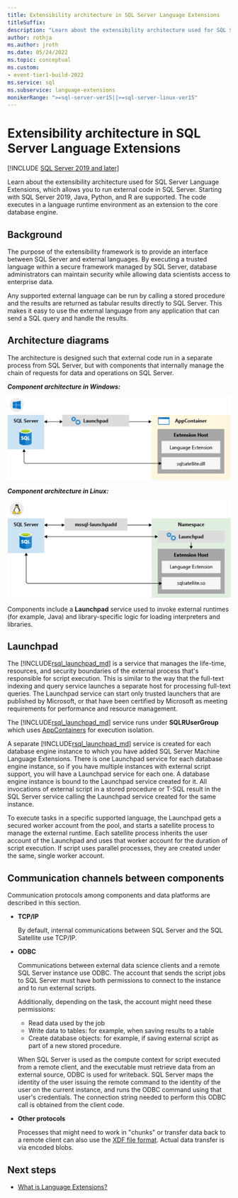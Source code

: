 ```yaml
---
title: Extensibility architecture in SQL Server Language Extensions
titleSuffix:
description: "Learn about the extensibility architecture used for SQL Server Language Extensions, which allows you to run external code in SQL Server. Starting in SQL Server 2019, Java, Python and R are supported. The code executes in a language runtime environment as an extension to the core database engine."
author: rothja
ms.author: jroth 
ms.date: 05/24/2022
ms.topic: conceptual
ms.custom:
- event-tier1-build-2022
ms.service: sql
ms.subservice: language-extensions
monikerRange: ">=sql-server-ver15||>=sql-server-linux-ver15"
---
```


# Extensibility architecture in SQL Server Language Extensions

[!INCLUDE [SQL Server 2019 and later](../../includes/applies-to-version/sqlserver2019.md)]

Learn about the extensibility architecture used for SQL Server Language Extensions, which allows you to run external code in SQL Server. Starting with SQL Server 2019, Java, Python, and R are supported. The code executes in a language runtime environment as an extension to the core database engine.

## Background

The purpose of the extensibility framework is to provide an interface between SQL Server and external languages. By executing a trusted language within a secure framework managed by SQL Server, database administrators can maintain security while allowing data scientists access to enterprise data.

<!-- We need to get a diagram like the one below.
The following diagram visually describes opportunities and benefits of the extensible architecture.

  ![Goals of integration with SQL Server](../media/ml-service-value-add.png "Machine Learning Services Value Add")
-->

Any supported external language can be run by calling a stored procedure and the results are returned as tabular results directly to SQL Server. This makes it easy to use the external language from any application that can send a SQL query and handle the results.

## Architecture diagrams

The architecture is designed such that external code run in a separate process from SQL Server, but with components that internally manage the chain of requests for data and operations on SQL Server. 
  
  ***Component architecture in Windows:***

  ![Component architecture on Windows](../media/generic-architecture-windows.png "Component architecture on Windows")
  
  ***Component architecture in Linux:***
  
  ![Component architecture on Linux](../media/generic-architecture-linux.png "Component architecture on WindowsLinux")
  
Components include a **Launchpad** service used to invoke external runtimes (for example, Java) and library-specific logic for loading interpreters and libraries.

<a name="launchpad"></a>

## Launchpad

The [!INCLUDE[rsql_launchpad_md](../../includes/rsql-launchpad-md.md)] is a service that manages the life-time, resources, and security boundaries of the external process that's responsible for script execution. This is similar to the way that the full-text indexing and query service launches a separate host for processing full-text queries. The Launchpad service can start only trusted launchers that are published by Microsoft, or that have been certified by Microsoft as meeting requirements for performance and resource management.

The [!INCLUDE[rsql_launchpad_md](../../includes/rsql-launchpad-md.md)] service runs under **SQLRUserGroup** which uses [AppContainers](/windows/desktop/secauthz/appcontainer-isolation) for execution isolation.

A separate [!INCLUDE[rsql_launchpad_md](../../includes/rsql-launchpad-md.md)] service is created for each database engine instance to which you have added SQL Server Machine Language Extensions. There is one Launchpad service for each database engine instance, so if you have multiple instances with external script support, you will have a Launchpad service for each one. A database engine instance is bound to the Launchpad service created for it. All invocations of external script in a stored procedure or T-SQL result in the SQL Server service calling the Launchpad service created for the same instance.

To execute tasks in a specific supported language, the Launchpad gets a secured worker account from the pool, and starts a satellite process to manage the external runtime. Each satellite process inherits the user account of the Launchpad and uses that worker account for the duration of script execution. If script uses parallel processes, they are created under the same, single worker account.

## Communication channels between components

Communication protocols among components and data platforms are described in this section.

+ **TCP/IP**

  By default, internal communications between SQL Server and the SQL Satellite use TCP/IP.

+ **ODBC**

  Communications between external data science clients and a remote SQL Server instance use ODBC. The account that sends the script jobs to SQL Server must have both permissions to connect to the instance and to run external scripts.

  Additionally, depending on the task, the account might need these permissions:

  + Read data used by the job
  + Write data to tables: for example, when saving results to a table
  + Create database objects: for example, if saving external script as part of a new stored procedure.

  When SQL Server is used as the compute context for script executed from a remote client, and the executable must retrieve data from an external source, ODBC is used for writeback. SQL Server maps the identity of the user issuing the remote command to the identity of the user on the current instance, and runs the ODBC command using that user's credentials. The connection string needed to perform this ODBC call is obtained from the client code.

+ **Other protocols**

  Processes that might need to work in "chunks" or transfer data back to a remote client can also use the [XDF file format](/machine-learning-server/r/concept-what-is-xdf). Actual data transfer is via encoded blobs.

## Next steps

+ [What is Language Extensions?](../language-extensions-overview.md)
